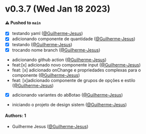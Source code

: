 # v0.3.7 (Wed Jan 18 2023)

#### ⚠️ Pushed to `main`

- [x] testando yaml ([@Guilherme-Jesus](https://github.com/Guilherme-Jesus))
- [x] adicionando componente de quantidade ([@Guilherme-Jesus](https://github.com/Guilherme-Jesus))
- [x] testando ([@Guilherme-Jesus](https://github.com/Guilherme-Jesus))
- [x] trocando nome branch ([@Guilherme-Jesus](https://github.com/Guilherme-Jesus))
- adicionando github action ([@Guilherme-Jesus](https://github.com/Guilherme-Jesus))
- feat:[x] adicionado novo componente input ([@Guilherme-Jesus](https://github.com/Guilherme-Jesus))
- feat: [x] adicionado onChange e propriedades complexas para o componente ([@Guilherme-Jesus](https://github.com/Guilherme-Jesus))
- feat: [x]adicionado componente de grupos de opções e estilo ([@Guilherme-Jesus](https://github.com/Guilherme-Jesus))
- [x] adicionando variantes do abBotao ([@Guilherme-Jesus](https://github.com/Guilherme-Jesus))
- iniciando o projeto de design sistem ([@Guilherme-Jesus](https://github.com/Guilherme-Jesus))

#### Authors: 1

- Guilherme Jesus ([@Guilherme-Jesus](https://github.com/Guilherme-Jesus))
